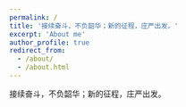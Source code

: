 ```yaml
---
permalink: /
title: '接续奋斗，不负韶华；新的征程，庄严出发。'
excerpt: 'About me'
author_profile: true
redirect_from:
  - /about/
  - /about.html
---
```


接续奋斗，不负韶华；新的征程，庄严出发。
